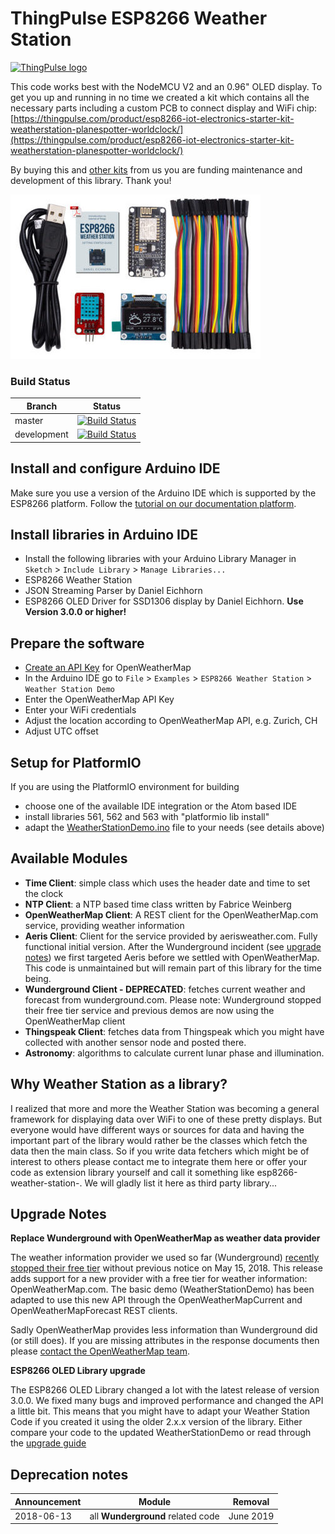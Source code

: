 # ThingPulse ESP8266 Weather Station


[![ThingPulse logo](https://thingpulse.com/assets/ThingPulse-w300.svg)](https://thingpulse.com)


This code works best with the NodeMCU V2 and an 0.96" OLED display.
To get you up and running in no time we created a kit which contains all the necessary parts including a custom PCB to connect display and WiFi chip:
[https://thingpulse.com/product/esp8266-iot-electronics-starter-kit-weatherstation-planespotter-worldclock/](https://thingpulse.com/product/esp8266-iot-electronics-starter-kit-weatherstation-planespotter-worldclock/)

By buying this and [other kits](https://thingpulse.com/shop/) from us you are funding maintenance and  development of this library. Thank you!

[![ThingPulse ESP8266 WeatherStation Classic Kit](resources/ThingPulse-ESP8266-Weather-Station.jpeg)](https://thingpulse.com/product/esp8266-iot-electronics-starter-kit-weatherstation-planespotter-worldclock/)

### Build Status

| Branch  | Status |
| ------------- | ------------- |
| master  | [![Build Status](https://travis-ci.org/ThingPulse/esp8266-weather-station.svg?branch=master)](https://travis-ci.org/ThingPulse/esp8266-weather-station)  |
| development  | [![Build Status](https://travis-ci.org/ThingPulse/esp8266-weather-station.svg?branch=development)](https://travis-ci.org/ThingPulse/esp8266-weather-station)  |

## Install and configure Arduino IDE

Make sure you use a version of the Arduino IDE which is supported by the ESP8266 platform. Follow the [tutorial on our documentation platform](https://docs.thingpulse.com/how-tos/Arduino-IDE-for-ESP8266/).

## Install libraries in Arduino IDE

* Install the following libraries with your Arduino Library Manager in `Sketch` > `Include Library` > `Manage Libraries...`
* ESP8266 Weather Station
* JSON Streaming Parser by Daniel Eichhorn
* ESP8266 OLED Driver for SSD1306 display by Daniel Eichhorn. **Use Version 3.0.0 or higher!**

## Prepare the software
* [Create an API Key](https://docs.thingpulse.com/how-tos/openweathermap-key/) for OpenWeatherMap
* In the Arduino IDE go to `File` > `Examples` > `ESP8266 Weather Station` > `Weather Station Demo`
* Enter the OpenWeatherMap API Key
* Enter your WiFi credentials
* Adjust the location according to OpenWeatherMap API, e.g. Zurich, CH
* Adjust UTC offset

## Setup for PlatformIO

If you are using the PlatformIO environment for building

* choose one of the available IDE integration or the Atom based IDE
* install libraries 561, 562 and 563 with "platformio lib install"
* adapt the [WeatherStationDemo.ino](examples/WeatherStationDemo/WeatherStationDemo.ino) file to your needs (see details above)


## Available Modules
* **Time Client**: simple class which uses the header date and time to set the clock
* **NTP Client**: a NTP based time class written by Fabrice Weinberg
* **OpenWeatherMap Client**: A REST client for the OpenWeatherMap.com service, providing weather information
* **Aeris Client**: Client for the service provided by aerisweather.com. Fully functional initial version. After the Wunderground incident (see [upgrade notes](#upgrade-notes)) we first targeted Aeris before we settled with OpenWeatherMap. This code is unmaintained but will remain part of this library for the time being.
* **Wunderground Client - DEPRECATED**: fetches current weather and forecast from wunderground.com. Please note: Wunderground stopped their free tier service and previous demos are now using the OpenWeatherMap client
* **Thingspeak Client**: fetches data from Thingspeak which you might have collected with another sensor node and posted there.
* **Astronomy**: algorithms to calculate current lunar phase and illumination.

## Why Weather Station as a library?

I realized that more and more the Weather Station was becoming a general framework for displaying data over WiFi to one of these pretty displays. But everyone would have different ways or sources for data and having the important part of the library would rather be the classes which fetch the data then the main class.
So if you write data fetchers which might be of interest to others please contact me to integrate them here or offer your code as extension library yourself and call it something like esp8266-weather-station-<yourservice>.
We will gladly list it here as third party library...

## Upgrade Notes

**Replace Wunderground with OpenWeatherMap as weather data provider**

The weather information provider we used so far (Wunderground) [recently stopped their free tier](https://thingpulse.com/weather-underground-no-longer-providing-free-api-keys/) without previous notice on May 15, 2018. This release adds support for a new provider with a free tier for weather information: OpenWeatherMap.com. The basic demo (WeatherStationDemo) has been adapted to use this new API through the OpenWeatherMapCurrent and OpenWeatherMapForecast REST clients.

Sadly OpenWeatherMap provides less information than Wunderground did (or still does). If you are missing attributes in the response documents then please [contact the OpenWeatherMap team](https://openweathermap.desk.com/customer/portal/emails/new).

**ESP8266 OLED Library upgrade**

The ESP8266 OLED Library changed a lot with the latest release of version 3.0.0. We fixed many bugs and improved performance and changed the API a little bit. This means that you might have to adapt your Weather Station Code if you created it using the older 2.x.x version of the library. Either compare your code to the updated WeatherStationDemo or read through the [upgrade guide](https://github.com/ThingPulse/esp8266-oled-ssd1306/blob/master/UPGRADE-3.0.md)

## Deprecation notes

| Announcement  | Module  | Removal  |
|---------------|---------|----------|
| 2018-06-13    | all **Wunderground** related code  | June 2019  |